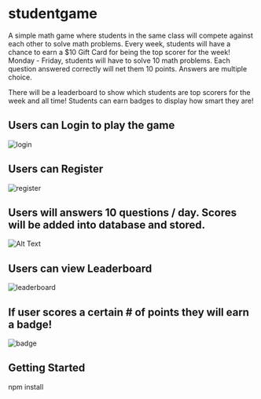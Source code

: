 # studentgame

A simple math game where students in the same class will compete against each other to solve math problems.
Every week, students will have a chance to earn a $10 Gift Card for being the top scorer for the week!
Monday - Friday, students will have to solve 10 math problems. Each question answered correctly will net them 10 points.
Answers are multiple choice.

There will be a leaderboard to show which students are top scorers for the week and all time!
Students can earn badges to display how smart they are!

## Users can Login to play the game
![login](https://user-images.githubusercontent.com/72903217/229658048-7797dfd3-b52e-4335-a210-68719c6a0618.png)

## Users can Register
![register](https://user-images.githubusercontent.com/72903217/229658050-0510f610-0543-4a95-86b0-44378a8cf672.png)

## Users will answers 10 questions / day. Scores will be added into database and stored.
![Alt Text](http://g.recordit.co/MIl5hUmTJ0.gif)

## Users can view Leaderboard
![leaderboard](https://user-images.githubusercontent.com/72903217/229658065-da579e76-1d9e-46b6-9153-8d240b829340.png)

## If user scores a certain # of points they will earn a badge!
![badge](https://user-images.githubusercontent.com/72903217/229658188-4f64a781-b16d-4eeb-96ec-605a37edeec5.png)


## Getting Started

npm install
